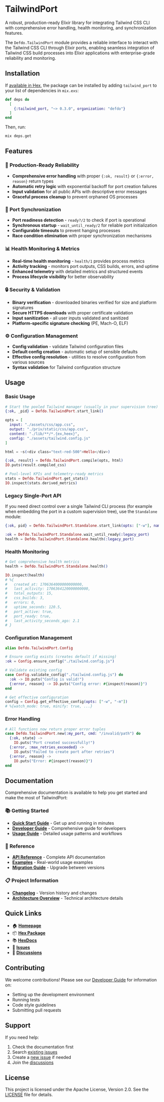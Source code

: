 # TailwindPort

A robust, production-ready Elixir library for integrating Tailwind CSS CLI with comprehensive error handling, health monitoring, and synchronization features.

The `Defdo.TailwindPort` module provides a reliable interface to interact with the Tailwind CSS CLI through Elixir ports, enabling seamless integration of Tailwind CSS build processes into Elixir applications with enterprise-grade reliability and monitoring.

## Installation

If [available in Hex](https://defdo.hexdocs.pm/tailwind_port), the package can be installed
by adding `tailwind_port` to your list of dependencies in `mix.exs`:

```elixir
def deps do
  [
    {:tailwind_port, "~> 0.3.0", organization: "defdo"}
  ]
end
```

Then, run:

```sh
mix deps.get
```

## Features

### 🚀 **Production-Ready Reliability**
- **Comprehensive error handling** with proper `{:ok, result}` or `{:error, reason}` return types
- **Automatic retry logic** with exponential backoff for port creation failures
- **Input validation** for all public APIs with descriptive error messages
- **Graceful process cleanup** to prevent orphaned OS processes

### 🔄 **Port Synchronization**
- **Port readiness detection** - `ready?/2` to check if port is operational
- **Synchronous startup** - `wait_until_ready/2` for reliable port initialization
- **Configurable timeouts** to prevent hanging processes
- **Race condition elimination** with proper synchronization mechanisms

### 📊 **Health Monitoring & Metrics**
- **Real-time health monitoring** - `health/1` provides process metrics
- **Activity tracking** - monitors port outputs, CSS builds, errors, and uptime
- **Enhanced telemetry** with detailed metrics and structured events
- **Process lifecycle visibility** for better observability

### 🔒 **Security & Validation**
- **Binary verification** - downloaded binaries verified for size and platform signatures
- **Secure HTTPS downloads** with proper certificate validation
- **Input sanitization** - all user inputs validated and sanitized
- **Platform-specific signature checking** (PE, Mach-O, ELF)

### ⚙️ **Configuration Management**
- **Config validation** - validate Tailwind configuration files
- **Default config creation** - automatic setup of sensible defaults
- **Effective config resolution** - utilities to resolve configuration from various sources
- **Syntax validation** for Tailwind configuration structure

## Usage

### Basic Usage

```elixir
# Start the pooled Tailwind manager (usually in your supervision tree)
{:ok, _pid} = Defdo.TailwindPort.start_link()

opts = [
  input: "./assets/css/app.css",
  output: "./priv/static/css/app.css",
  content: "./lib/**/*.{ex,heex}",
  config: "./assets/tailwind.config.js"
]

html = ~s(<div class="text-red-500">Hello</div>)

{:ok, result} = Defdo.TailwindPort.compile(opts, html)
IO.puts(result.compiled_css)

# Pool-level KPIs and telemetry-ready metrics
stats = Defdo.TailwindPort.get_stats()
IO.inspect(stats.derived_metrics)
```

### Legacy Single-Port API

If you need direct control over a single Tailwind CLI process (for example when
embedding the port in a custom supervision tree), use the `Standalone` module:

```elixir
{:ok, pid} = Defdo.TailwindPort.Standalone.start_link(opts: ["-w"], name: :legacy_port)

:ok = Defdo.TailwindPort.Standalone.wait_until_ready(:legacy_port)
health = Defdo.TailwindPort.Standalone.health(:legacy_port)
```

### Health Monitoring

```elixir
# Get comprehensive health metrics
health = Defdo.TailwindPort.Standalone.health()

IO.inspect(health)
# %{
#   created_at: 1706364000000000000,
#   last_activity: 1706364120000000000,
#   total_outputs: 15,
#   css_builds: 3,
#   errors: 0,
#   uptime_seconds: 120.5,
#   port_active: true,
#   port_ready: true,
#   last_activity_seconds_ago: 2.1
# }
```

### Configuration Management

```elixir
alias Defdo.TailwindPort.Config

# Ensure config exists (creates default if missing)
:ok = Config.ensure_config("./tailwind.config.js")

# Validate existing config
case Config.validate_config("./tailwind.config.js") do
  :ok -> IO.puts("Config is valid!")
  {:error, reason} -> IO.puts("Config error: #{inspect(reason)}")
end

# Get effective configuration
config = Config.get_effective_config(opts: ["-w", "-m"])
# %{watch_mode: true, minify: true, ...}
```

### Error Handling

```elixir
# All functions now return proper error tuples
case Defdo.TailwindPort.new(:my_port, cmd: "/invalid/path") do
  {:ok, state} -> 
    IO.puts("Port created successfully!")
  {:error, :max_retries_exceeded} -> 
    IO.puts("Failed to create port after retries")
  {:error, reason} -> 
    IO.puts("Error: #{inspect(reason)}")
end
```


## Documentation

Comprehensive documentation is available to help you get started and make the most of TailwindPort:

### 📚 **Getting Started**
- **[Quick Start Guide](guides/QUICK_START.md)** - Get up and running in minutes
- **[Developer Guide](guides/DEVELOPER_GUIDE.md)** - Comprehensive guide for developers
- **[Usage Guide](guides/USAGE.md)** - Detailed usage patterns and workflows

### 📖 **Reference**
- **[API Reference](guides/API_REFERENCE.md)** - Complete API documentation
- **[Examples](guides/EXAMPLES.md)** - Real-world usage examples
- **[Migration Guide](guides/MIGRATION_GUIDE.md)** - Upgrade between versions

### 📋 **Project Information**
- **[Changelog](CHANGELOG.md)** - Version history and changes
- **[Architecture Overview](CLAUDE.md)** - Technical architecture details

## Quick Links

- 🏠 **[Homepage](https://github.com/defdo-dev/tailwind_cli_port)**
- 📦 **[Hex Package](https://hex.pm/packages/tailwind_port)**
- 📚 **[HexDocs](https://hexdocs.pm/tailwind_port)**
- 🐛 **[Issues](https://github.com/defdo-dev/tailwind_cli_port/issues)**
- 💬 **[Discussions](https://github.com/defdo-dev/tailwind_cli_port/discussions)**

## Contributing

We welcome contributions! Please see our [Developer Guide](guides/DEVELOPER_GUIDE.md) for information on:

- Setting up the development environment
- Running tests
- Code style guidelines
- Submitting pull requests

## Support

If you need help:

1. Check the documentation first
2. Search [existing issues](https://github.com/defdo-dev/tailwind_cli_port/issues)
3. Create a [new issue](https://github.com/defdo-dev/tailwind_cli_port/issues/new) if needed
4. Join the [discussions](https://github.com/defdo-dev/tailwind_cli_port/discussions)

## License

This project is licensed under the Apache License, Version 2.0. See the [LICENSE](LICENSE) file for details.
